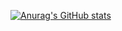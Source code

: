 [![Anurag's GitHub stats](https://github-readme-stats.vercel.app/api?username=jxsm)](https://github.com/anuraghazra/github-readme-stats)
